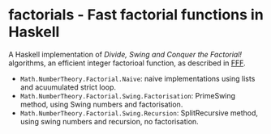# factorials - Fast factorial functions in Haskell
A Haskell implementation of _Divide, Swing and Conquer the Factorial!_ algorithms, an efficient integer factorioal function, as described in [FFF].

- `Math.NumberTheory.Factorial.Naive`: naive implementations using lists and acuumulated strict loop.
- `Math.NumberTheory.Factorial.Swing.Factorisation`: PrimeSwing method, using Swing numbers and factorisation.
- `Math.NumberTheory.Factorial.Swing.Recursion`: SplitRecursive method, using swing numbers and recursion, no factorisation.

[FFF]: http://www.luschny.de/math/factorial/FastFactorialFunctions.htm

